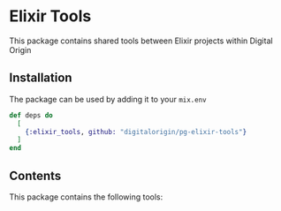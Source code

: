 # Elixir Tools

This package contains shared tools between Elixir projects within Digital Origin

## Installation

The package can be used by adding it to your `mix.env`

```elixir
def deps do
  [
    {:elixir_tools, github: "digitalorigin/pg-elixir-tools"}
  ]
end
```

## Contents

This package contains the following tools:

